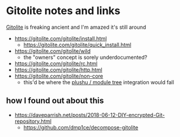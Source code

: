 # Gitolite notes and links

[Gitolite](https://gitolite.com/gitolite/overview.html) is freaking ancient and I'm amazed it's still around

- https://gitolite.com/gitolite/install.html
  - https://gitolite.com/gitolite/quick_install.html
- https://gitolite.com/gitolite/wild
  - the "owners" concept is sorely underdocumented?
- https://gitolite.com/gitolite/rc.html
- https://gitolite.com/gitolite/http.html
- https://gitolite.com/gitolite/non-core
  - this'd be where the [plushu / module tree](237wy-vyzdz-w39y5-va8ej-3r5g6) integration would fall

## how I found out about this

- https://daveparrish.net/posts/2018-06-12-DIY-encrypted-Git-repository.html
  - https://github.com/dmp1ce/decompose-gitolite
